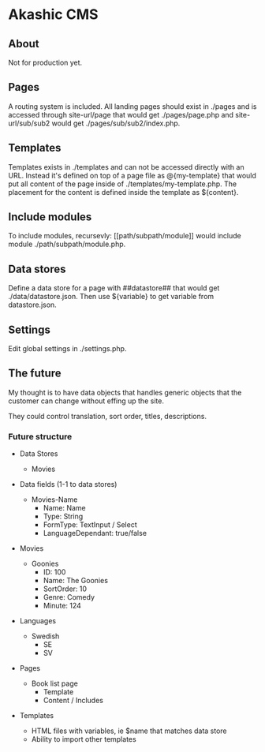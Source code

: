 # Akashic CMS

## About

Not for production yet.

## Pages

A routing system is included. All landing pages should exist in ./pages
and is accessed through site-url/page that would get ./pages/page.php
and site-url/sub/sub2 would get ./pages/sub/sub2/index.php.

## Templates

Templates exists in ./templates and can not be accessed directly with an URL.
Instead it's defined on top of a page file as @{my-template} that would put all
content of the page inside of ./templates/my-template.php. The placement for the
content is defined inside the template as ${content}.

## Include modules

To include modules, recursevly:
[[path/subpath/module]]
would include module ./path/subpath/module.php.

## Data stores

Define a data store for a page with ##datastore##
that would get ./data/datastore.json.
Then use ${variable} to get variable from datastore.json.

## Settings

Edit global settings in ./settings.php.

## The future

My thought is to have data objects that handles generic objects
that the customer can change without effing up the site.

They could control translation, sort order, titles, descriptions.

### Future structure

* Data Stores
    * Movies

* Data fields (1-1 to data stores)
	* Movies-Name
		* Name: Name
		* Type: String
		* FormType: TextInput / Select
		* LanguageDependant: true/false

* Movies
	* Goonies
		* ID: 100
		* Name: The Goonies
		* SortOrder: 10
		* Genre: Comedy
		* Minute: 124
		
* Languages
	* Swedish
		* SE
		* SV

* Pages
    * Book list page
        * Template
        * Content / Includes
		
* Templates
	* HTML files with variables, ie $name that matches data store
	* Ability to import other templates
    